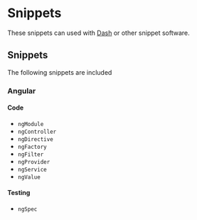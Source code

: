# Snippets
These snippets can used with [Dash](https://kapeli.com/dash) or other snippet software.
## Snippets
The following snippets are included
### Angular
#### Code
- `ngModule`
- `ngController`
- `ngDirective`
- `ngFactory`
- `ngFilter`
- `ngProvider`
- `ngService`
- `ngValue`

#### Testing
- `ngSpec`
